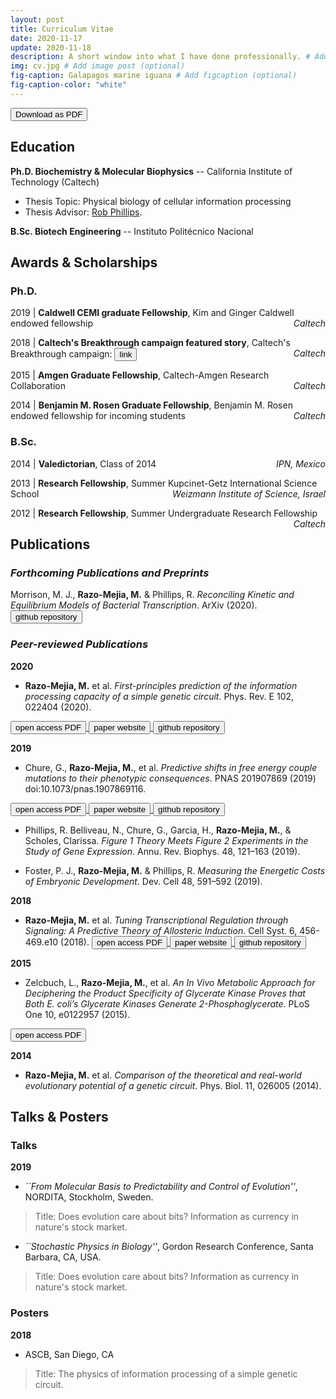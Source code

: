 ```yaml
---
layout: post
title: Curriculum Vitae
date: 2020-11-17
update: 2020-11-18
description: A short window into what I have done professionally. # Add post description (optional)
img: cv.jpg # Add image post (optional)
fig-caption: Galapagos marine iguana # Add figcaption (optional)
fig-caption-color: "white"
---
```

<a href="https://github.com/mrazomej/mrazomej_cv/blob/master/CV.pdf">
<button>
Download as PDF
<i class="fa fa-file-pdf-o" aria-hidden="true"></i>
</button>
</a>

## Education <i class="fa fa-graduation-cap" aria-hidden="true"></i>

**Ph.D. Biochemistry & Molecular Biophysics** -- California Institute of Technology (Caltech)
- Thesis Topic: Physical biology of cellular information processing 
- Thesis Advisor: [Rob Phillips](http://rpgroup.caltech.edu/).

**B.Sc. Biotech Engineering** -- Instituto Politécnico Nacional

## Awards & Scholarships <i class="fa fa-trophy" aria-hidden="true"></i>


### Ph.D.

<p>2019 | <b>Caldwell CEMI graduate Fellowship</b>,
Kim and Ginger Caldwell endowed fellowship 
<span style="float:right;"><i>Caltech</i></span></p> 

<p>2018 | <b>Caltech's Breakthrough campaign featured story</b>, 
Caltech's Breakthrough campaign:
<a href="https://breakthrough.caltech.edu/story/science-and-serendipity/">
<button>
link
<i class="fa fa-external-link" aria-hidden="true"></i>
</button> 
</a>
<span style="float:right;"><i>Caltech</i></span></p> 

<p>2015 | <b>Amgen Graduate Fellowship</b>,
Caltech-Amgen Research Collaboration
<span style="float:right;"><i>Caltech</i></span></p> 

<p>2014 | <b>Benjamin M. Rosen Graduate Fellowship</b>,
Benjamin M. Rosen endowed fellowship for incoming students
<span style="float:right;"><i>Caltech</i></span></p> 

### B.Sc.

<p>2014 | <b>Valedictorian</b>,
Class of 2014
<span style="float:right;"><i>IPN, Mexico</i></span></p> 

<p>2013 | <b>Research Fellowship</b>,
Summer Kupcinet-Getz International Science School
<span style="float:right;"><i>Weizmann Institute of Science, Israel</i></span></p> 

<p>2012 | <b>Research Fellowship</b>,
Summer Undergraduate Research Fellowship
<span style="float:right;"><i>Caltech</i></span></p>

## Publications <i class="fa fa-area-chart" aria-hidden="true"></i>

### *Forthcoming Publications and Preprints*

Morrison, M. J., **Razo-Mejia, M.** & Phillips, R. *Reconciling Kinetic and Equilibrium Models of Bacterial Transcription*. ArXiv (2020).
<a href="https://github.com/RPGroup-PBoC/bursty_transcription">
<button>
github repository
<i class="fa fa-github-square" aria-hidden="true"></i>
</button>
</a>

### *Peer-reviewed Publications*

**2020**

- **Razo-Mejia, M.** et al. *First-principles prediction of the information 
processing capacity of a simple genetic circuit*. Phys. Rev. E 102, 022404 
(2020). 
<a href="https://journals.aps.org/pre/abstract/10.1103/PhysRevE.102.022404">
<button>
open access PDF
<i class="fa fa-file-pdf-o" aria-hidden="true"></i>
</button>
</a>
<a href="https://www.rpgroup.caltech.edu/chann_cap/">
<button>
paper website
<i class="fa fa-window-restore" aria-hidden="true"></i>
</button>
</a>
<a href="https://github.com/RPGroup-PBoC/chann_cap">
<button>
github repository
<i class="fa fa-github-square" aria-hidden="true"></i>
</button>
</a>

**2019**

- Chure, G., **Razo-Mejia, M.**, et al. *Predictive shifts in free energy couple mutations to their phenotypic consequences*. PNAS 201907869 (2019) doi:10.1073/pnas.1907869116.
<a href="https://www.pnas.org/content/116/37/18275.short">
<button>
open access PDF
<i class="fa fa-file-pdf-o" aria-hidden="true"></i>
</button>
</a>
<a href="https://github.com/RPGroup-PBoC/mwc_mutants">
<button>
paper website
<i class="fa fa-window-restore" aria-hidden="true"></i>
</button>
</a>
<a href="https://github.com/RPGroup-PBoC/chann_cap">
<button>
github repository
<i class="fa fa-github-square" aria-hidden="true"></i>
</button>
</a>

- Phillips, R. Belliveau, N., Chure, G., Garcia, H., **Razo-Mejia, M.**, &
Scholes, Clarissa. *Figure 1 Theory Meets Figure 2 Experiments in the Study of Gene Expression*. Annu. Rev. Biophys. 48, 121–163 (2019).

- Foster, P. J., **Razo-Mejia, M.** & Phillips, R. *Measuring the Energetic Costs of Embryonic Development*. Dev. Cell 48, 591–592 (2019).

**2018**

- **Razo-Mejia, M.** et al. *Tuning Transcriptional Regulation through
  Signaling: A Predictive Theory of Allosteric Induction*. Cell Syst. 6,
  456-469.e10 (2018). 
  <a href="https://www.sciencedirect.com/science/article/pii/S2405471218300577">
  <button>
  open access PDF
  <i class="fa fa-file-pdf-o" aria-hidden="true"></i>
  </button>
  </a>
  <a href="http://www.rpgroup.caltech.edu/mwc_induction/">
  <button>
  paper website
  <i class="fa fa-window-restore" aria-hidden="true"></i>
  </button>
  </a>
  <a href="http://www.github.com/rpgroup-pboc/mwc_induction">
  <button>
  github repository
  <i class="fa fa-github-square" aria-hidden="true"></i>
  </button>
  </a>

**2015**

- Zelcbuch, L., **Razo-Mejia, M.**, et al. *An In Vivo Metabolic Approach for Deciphering the Product Specificity of Glycerate Kinase Proves that Both E. coli’s Glycerate Kinases Generate 2-Phosphoglycerate*. PLoS One 10, e0122957 (2015).
<a href="https://journals.plos.org/plosone/article?id=10.1371/journal.pone.0122957">
<button>
open access PDF
<i class="fa fa-file-pdf-o" aria-hidden="true"></i>
</button>
</a>

**2014**

- **Razo-Mejia, M.** et al. *Comparison of the theoretical and real-world evolutionary potential of a genetic circuit*. Phys. Biol. 11, 026005 (2014).

<!-- <button class="w3-button w3-round" href="">
open access PDF
<i class="fa fa-file-pdf-o" aria-hidden="true"></i>
</button>
<button class="w3-button w3-round" href="">
paper website
<i class="fa fa-window-restore" aria-hidden="true"></i>
</button>
<button class="w3-button w3-round" href="">
github repository
<i class="fa fa-github-square" aria-hidden="true"></i>
</button> -->

## Talks & Posters

### Talks

**2019**

- *``From Molecular Basis to Predictability and Control of Evolution''*, NORDITA, Stockholm, Sweden.

> Title: Does evolution care about bits? Information as currency in nature's stock market.


- *``Stochastic Physics in Biology''*, Gordon Research Conference, Santa Barbara, CA, USA.

> Title: Does evolution care about bits? Information as currency in nature's stock market.

### Posters

**2018**

- ASCB, San Diego, CA

> Title: The physics of information processing of a simple genetic circuit.
